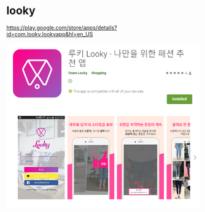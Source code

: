 # looky

https://play.google.com/store/apps/details?id=com.looky.lookyapp&hl=en_US

![looky](./img/looky_img.png)
